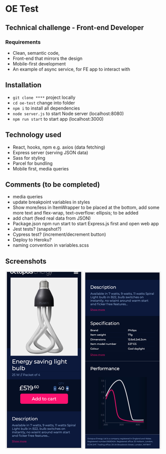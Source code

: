 # OE Test

## Technical challenge - Front-end Developer

### Requirements

- Clean, semantic code,
- Front-end that mirrors the design
- Mobile-first development
- An example of async service, for FE app to interact with

## Installation

- `git clone ****` project locally
- `cd oe-test` change into folder
- `npm i` to install all dependencies
- `node server.js` to start Node server (localhost:8080)
- `npm run start` to start app (localhost:3000)

## Technology used

- React, hooks, npm e.g. axios (data fetching)
- Express server (serving JSON data)
- Sass for styling
- Parcel for bundling
- Mobile first, media queries

## Comments (to be completed)

- media queries
- update breakpoint variables in styles
- Show more/less in ItemWrapper to be placed at the bottom, add some more text and flex-wrap, text-overflow: ellipsis; to be added
- add chart (feed real data from JSON)
- Package.json npm run start to start Express.js first and open web app
- Jest tests? (snapshot?)
- Cypress test? (increment/decrement button)
- Deploy to Heroku?
- naming convention in variables.scss

## Screenshots

![Screenshot](src/assets/screenshot-1.png)
![Screenshot](src/assets/screenshot-2.png)

